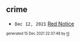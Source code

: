 ## crime


* <code>Dec 12, 2021</code> [Red Notice](2021-12-15T21-11-09-red-notice.md)

<sup><sub>generated 15 Dec 2021 22:37:48 by <a href='https://github.com/senorprogrammer/til'>til</a></sub></sup>
